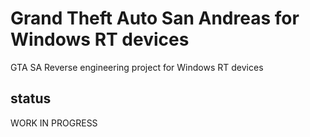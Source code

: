 # Grand Theft Auto San Andreas for Windows RT devices
GTA SA Reverse engineering project for Windows RT devices

## status
WORK IN PROGRESS
